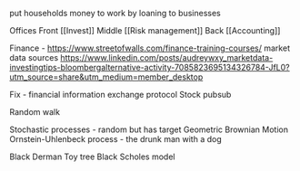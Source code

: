 put households money to work by loaning to businesses

Offices
Front [[Invest]]
Middle [[Risk management]]
Back [[Accounting]]

Finance - https://www.streetofwalls.com/finance-training-courses/
market data sources
https://www.linkedin.com/posts/audreywxy_marketdata-investingtips-bloombergalternative-activity-7085823695134326784-JfL0?utm_source=share&utm_medium=member_desktop

Fix - financial information exchange protocol
Stock pubsub

Random walk

Stochastic processes - random but has target
Geometric Brownian Motion
Ornstein-Uhlenbeck process - the drunk man with a dog

Black Derman Toy tree
Black Scholes model